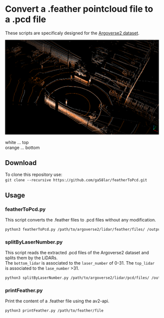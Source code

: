 # Convert a .feather pointcloud file to a .pcd file

These scripts are specificaly designed for the [Argoverse2 dataset](https://argoverse.github.io/user-guide/datasets/sensor.html).  

<img src="doc/lidarSplitExample.png" width="800px">  

white ... top  
orange ... bottom  

## Download

To clone this repository use:  
`git clone --recursive https://github.com/ga58lar/featherToPcd.git`

## Usage

### featherToPcd.py

This script converts the .feather files to .pcd files without any modification.  

```bash
python3 featherToPcd.py /path/to/argoverse2/lidar/feather/files/ /output/path/
```

### splitByLaserNumber.py

This script reads the extracted .pcd files of the Argoverse2 dataset and splits them by the LiDARs.  
The `bottom_lidar` is associated to the `laser_number` of 0-31. The `top_lidar` is associated to the `lase_number` >31.  

```bash
python3 splitByLaserNumber.py /path/to/argoverse2/lidar/pcd/files/ /output/path/
```

### printFeather.py

Print the content of a .feather file using the av2-api.  

```bash
python3 printFeather.py /path/to/feather/file
```